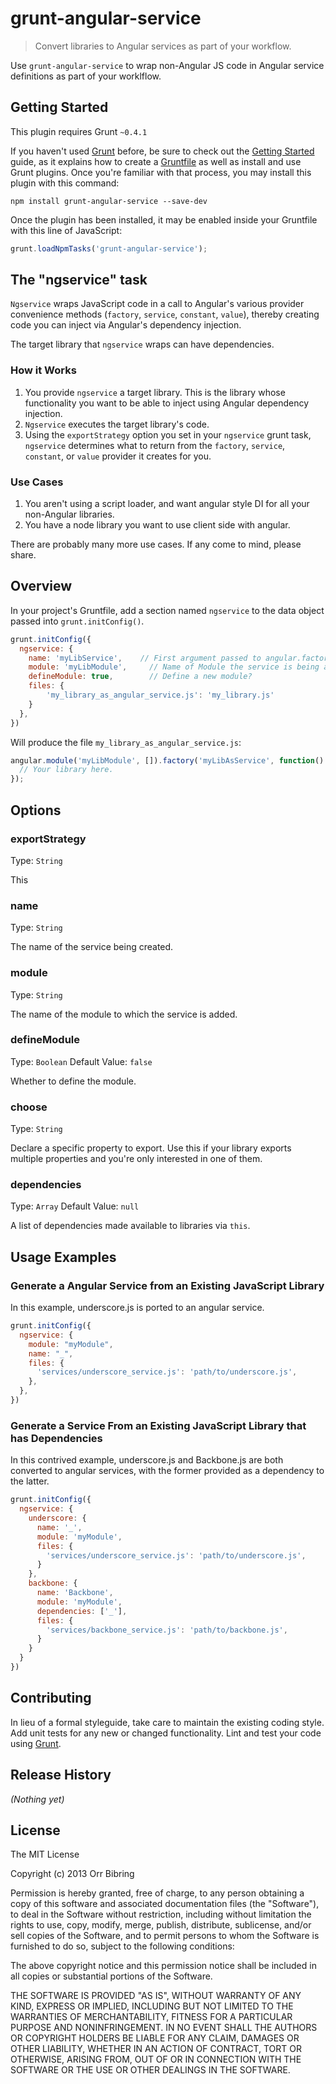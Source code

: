 # grunt-angular-service
> Convert libraries to Angular services as part of your workflow.

Use `grunt-angular-service` to wrap non-Angular JS code in Angular service
definitions as part of your worklflow.


## Getting Started
This plugin requires Grunt `~0.4.1`

If you haven't used [Grunt](http://gruntjs.com/) before, be sure to check out
the [Getting Started](http://gruntjs.com/getting-started) guide, as it explains how
to create a [Gruntfile](http://gruntjs.com/sample-gruntfile) as well as install and use
Grunt plugins. Once you're familiar with that process, you may install this plugin
with this command:

```shell
npm install grunt-angular-service --save-dev
```

Once the plugin has been installed, it may be enabled inside your Gruntfile with this
line of JavaScript:

```js
grunt.loadNpmTasks('grunt-angular-service');
```

## The "ngservice" task
`Ngservice` wraps JavaScript code in a call to Angular's various provider
convenience methods (`factory`, `service`, `constant`, `value`),
thereby creating code you can inject via Angular's dependency
injection.

The target library that `ngservice` wraps can have dependencies.


### How it Works
  1. You provide `ngservice` a target library. This is the library whose
  functionality you want to be able to inject using Angular dependency
  injection.
  2. `Ngservice` executes the target library's code.
  3. Using the `exportStrategy` option you set in your `ngservice`
  grunt task, `ngservice` determines what to return from the `factory`,
  `service`, `constant`, or `value` provider it creates for you.

### Use Cases
  1. You aren't using a script loader, and want angular style DI for all your
  non-Angular libraries.
  2. You have a node library you want to use client side with angular.

There are probably many more use cases. If any come to mind, please share.

## Overview
In your project's Gruntfile, add a section named `ngservice` to the data object passed into `grunt.initConfig()`.

```js
grunt.initConfig({
  ngservice: {
    name: 'myLibService',    // First argument passed to angular.factory(), angular.service(), etc.
    module: 'myLibModule',     // Name of Module the service is being added to.
    defineModule: true,        // Define a new module?
    files: {
        'my_library_as_angular_service.js': 'my_library.js'
    }
  },
})
```

Will produce the file `my_library_as_angular_service.js`:

```js
angular.module('myLibModule', []).factory('myLibAsService', function() {
  // Your library here.
});
```

## Options

### exportStrategy
Type: `String`

This

### name
Type: `String`

The name of the service being created.

### module
Type: `String`

The name of the module to which the service is added.

### defineModule
Type: `Boolean` Default Value: ```false```

Whether to define the module.

### choose
Type: `String`

Declare a specific property to export. Use this if your library exports multiple properties
and you're only interested in one of them.

### dependencies
Type: ```Array``` Default Value: ```null```

A list of dependencies made available to libraries via ```this```.

## Usage Examples

### Generate a Angular Service from an Existing JavaScript Library
In this example, underscore.js is ported to an angular service.
```js
grunt.initConfig({
  ngservice: {
    module: "myModule",
    name: "_",
    files: {
      'services/underscore_service.js': 'path/to/underscore.js',
    },
  },
})
```

### Generate a Service From an Existing JavaScript Library that has Dependencies
In this contrived example, underscore.js and Backbone.js are both converted to angular services, with the former provided as a dependency to the latter.

```js
grunt.initConfig({
  ngservice: {
    underscore: {
      name: '_',
      module: 'myModule',
      files: {
        'services/underscore_service.js': 'path/to/underscore.js',
      }
    },
    backbone: {
      name: 'Backbone',
      module: 'myModule',
      dependencies: ['_'],
      files: {
        'services/backbone_service.js': 'path/to/backbone.js',
      }
    }
  }
})
```

## Contributing
In lieu of a formal styleguide, take care to maintain the existing coding style. Add unit tests for any new or changed functionality. Lint and test your code using [Grunt](http://gruntjs.com/).

## Release History
_(Nothing yet)_

## License
The MIT License

Copyright (c) 2013 Orr Bibring

Permission is hereby granted, free of charge, to any person obtaining a copy of this software and associated documentation files (the "Software"), to deal in the Software without restriction, including without limitation the rights to use, copy, modify, merge, publish, distribute, sublicense, and/or sell copies of the Software, and to permit persons to whom the Software is furnished to do so, subject to the following conditions:

The above copyright notice and this permission notice shall be included in all copies or substantial portions of the Software.

THE SOFTWARE IS PROVIDED "AS IS", WITHOUT WARRANTY OF ANY KIND, EXPRESS OR IMPLIED, INCLUDING BUT NOT LIMITED TO THE WARRANTIES OF MERCHANTABILITY, FITNESS FOR A PARTICULAR PURPOSE AND NONINFRINGEMENT. IN NO EVENT SHALL THE AUTHORS OR COPYRIGHT HOLDERS BE LIABLE FOR ANY CLAIM, DAMAGES OR OTHER LIABILITY, WHETHER IN AN ACTION OF CONTRACT, TORT OR OTHERWISE, ARISING FROM, OUT OF OR IN CONNECTION WITH THE SOFTWARE OR THE USE OR OTHER DEALINGS IN THE SOFTWARE.

